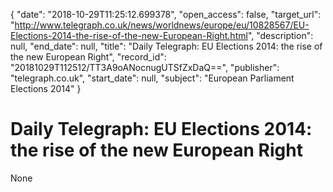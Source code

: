{
  "date": "2018-10-29T11:25:12.699378", 
  "open_access": false, 
  "target_url": "http://www.telegraph.co.uk/news/worldnews/europe/eu/10828567/EU-Elections-2014-the-rise-of-the-new-European-Right.html", 
  "description": null, 
  "end_date": null, 
  "title": "Daily Telegraph: EU Elections 2014: the rise of the new European Right", 
  "record_id": "20181029T112512/TT3A9oANocnugUTSfZxDaQ==", 
  "publisher": "telegraph.co.uk", 
  "start_date": null, 
  "subject": "European Parliament Elections 2014"
}

# Daily Telegraph: EU Elections 2014: the rise of the new European Right

None